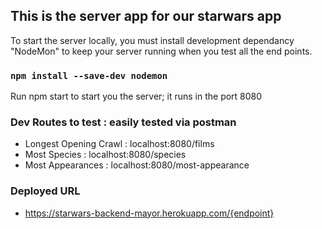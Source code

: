 ## This is the server app for our starwars app

To start the server locally, you must install development dependancy "NodeMon" to keep your server running when you test all the end points.

### `npm install --save-dev nodemon`

Run npm start to start you the server; it runs in the port 8080

### Dev Routes to test : easily tested via postman

- Longest Opening Crawl : localhost:8080/films
- Most Species : localhost:8080/species
- Most Appearances : localhost:8080/most-appearance

### Deployed URL

- https://starwars-backend-mayor.herokuapp.com/{endpoint}
